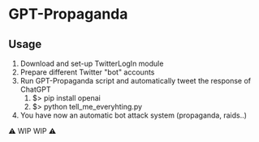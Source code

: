 # GPT-Propaganda

## Usage

1. Download and set-up TwitterLogIn module
2. Prepare different Twitter "bot" accounts
3. Run GPT-Propaganda script and automatically tweet the response of ChatGPT
    1. $> pip install openai
    2. $> python tell_me_everyhting.py
4. You have now an automatic bot attack system (propaganda, raids..)
  
:warning: WIP WIP :warning:



